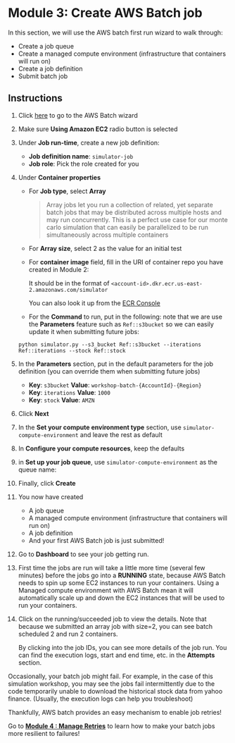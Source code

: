 # Module 3: Create AWS Batch job 

In this section, we will use the AWS batch first run wizard to walk through:

* Create a job queue
* Create a managed compute environment (infrastructure that containers will run on)
* Create a job definition 
* Submit batch job

## Instructions

1. Click [here](https://us-east-2.console.aws.amazon.com/batch/home?region=us-east-2#/wizard) to go to the AWS Batch wizard 

1. Make sure **Using Amazon EC2** radio button is selected

1. Under **Job run-time**, create a new job definition:

	* **Job definition name**: `simulator-job`
	* **Job role**: Pick the role created for you

1. Under **Container properties** 

	* For **Job type**, select **Array** 

		> Array jobs let you run a collection of related, yet separate batch jobs that may be distributed across multiple hosts and may run concurrently. This is a perfect use case for our monte carlo simulation that can easily be parallelized to be run simultaneously across multiple containers
	
	* For **Array size**, select 2 as the value for an initial test 

	* For **container image** field, fill in the URI of container repo you have created in Module 2:
	
		It should be in the format of `<account-id>.dkr.ecr.us-east-2.amazonaws.com/simulator`
	
		You can also look it up from the [ECR Console](https://us-east-2.console.aws.amazon.com/ecs/home?region=us-east-2#/repositories)
	
	* For the **Command** to run, put in the following: note that we are use the **Parameters** feature such as `Ref::s3bucket` so we can easily update it when submitting future jobs: 	
	```
	python simulator.py --s3_bucket Ref::s3bucket --iterations Ref::iterations --stock Ref::stock
	```

1. In the **Parameters** section, put in the default parameters for the job definition (you can override them when submitting future jobs)

	* **Key**: `s3bucket`   **Value**: `workshop-batch-{AccountId}-{Region}`
	* **Key**: `iterations`   **Value**: `1000` 
	* **Key**: `stock`   **Value**: `AMZN`   

1. Click **Next** 
1. In the **Set your compute environment type** section, use `simulator-compute-environment` and leave the rest as default
	
1. In **Configure your compute resources**, keep the defaults

1. in **Set up your job queue**, use `simulator-compute-environment` as the queue name:

1. Finally, click **Create**
 
1. You now have created 

	* A job queue
	* A managed compute environment (infrastructure that containers will run on)
	* A job definition 
	* And your first AWS Batch job is just submitted! 
	
1. Go to **Dashboard** to see your job getting run. 

1. First time the jobs are run will take a little more time (several few minutes) before the jobs go into a **RUNNING** state, because AWS Batch needs to spin up some EC2 instances to run your containers. Using a Managed compute environment with AWS Batch mean it will automatically scale up and down the EC2 instances that will be used to run your containers. 

1. Click on the running/succeeded job to view the details. Note that because we submitted an array job with size=2, you can see batch scheduled 2 and run 2 containers.

	By clicking into the job IDs, you can see more details of the job run. You can find the execution logs, start and end time, etc. in the **Attempts** section. 
	

 Occasionally, your batch job might fail. For example, in the case of this simulation workshop, you may see the jobs fail intermittently due to the code temporarily unable to download the historical stock data from yahoo finance. (Usually, the execution logs can help you troubleshoot)

 Thankfully, AWS batch provides an easy mechanism to enable job retries! 
 
 Go to [**Module 4 : Manage Retries**](../Module4-ManageRetries/Module4.md) to learn how to make your batch jobs more resilient to failures! 